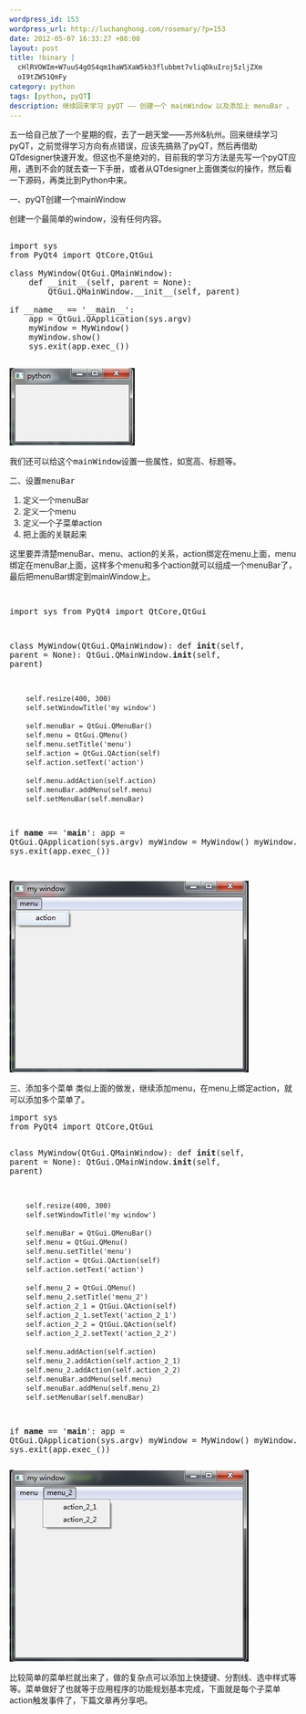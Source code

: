 ```yaml
--- 
wordpress_id: 153
wordpress_url: http://luchanghong.com/rosemary/?p=153
date: 2012-05-07 16:33:27 +08:00
layout: post
title: !binary |
  cHlRVOWIm+W7uuS4gOS4qm1haW5XaW5kb3flubbmt7vliqDkuIroj5zljZXm
  oI9tZW51QmFy
category: python
tags: [python, pyQT]
description: 继续回来学习 pyQT —— 创建一个 mainWindow 以及添加上 menuBar 。
---
```

五一给自己放了一个星期的假，去了一趟天堂——苏州&amp;杭州。回来继续学习pyQT，之前觉得学习方向有点错误，应该先搞熟了pyQT，然后再借助QTdesigner快速开发。但这也不是绝对的，目前我的学习方法是先写一个pyQT应用，遇到不会的就去查一下手册，或者从QTdesigner上面做类似的操作，然后看一下源码，再类比到Python中来。

一、pyQT创建一个mainWindow

创建一个最简单的window，没有任何内容。
<pre class="prettyprint">

import sys
from PyQt4 import QtCore,QtGui

class MyWindow(QtGui.QMainWindow):
    def __init__(self, parent = None):
        QtGui.QMainWindow.__init__(self, parent)

if __name__ == '__main__':
    app = QtGui.QApplication(sys.argv)
    myWindow = MyWindow()
    myWindow.show()
    sys.exit(app.exec_())

</pre>
<pre><a href="/upload/2012/05/mainwindow1.jpg"><img class="alignnone size-full wp-image-154" title="mainwindow1" src="/upload/2012/05/mainwindow1.jpg" alt="" width="220" height="136" /></a></pre>
<pre>我们还可以给这个mainWindow设置一些属性，如宽高、标题等。</pre>
<pre>二、设置menuBar</pre>
<ol>
	<li>定义一个menuBar</li>
	<li>定义一个menu</li>
	<li>定义一个子菜单action</li>
	<li>把上面的关联起来</li>
</ol>
这里要弄清楚menuBar、menu、action的关系，action绑定在menu上面，menu绑定在menuBar上面，这样多个menu和多个action就可以组成一个menuBar了，最后把menuBar绑定到mainWindow上。
<pre class="prettyprint">

import sys
from PyQt4 import QtCore,QtGui

class MyWindow(QtGui.QMainWindow):
    def __init__(self, parent = None):
        QtGui.QMainWindow.__init__(self, parent)

        self.resize(400, 300)
        self.setWindowTitle('my window')

        self.menuBar = QtGui.QMenuBar()
        self.menu = QtGui.QMenu()
        self.menu.setTitle('menu')
        self.action = QtGui.QAction(self)
        self.action.setText('action')

        self.menu.addAction(self.action)
        self.menuBar.addMenu(self.menu)
        self.setMenuBar(self.menuBar)

if __name__ == '__main__':
    app = QtGui.QApplication(sys.argv)
    myWindow = MyWindow()
    myWindow.show()
    sys.exit(app.exec_())

</pre>
<pre><a href="/upload/2012/05/mainwindow2.jpg"><img class="alignnone size-full wp-image-156" title="mainwindow2" src="/upload/2012/05/mainwindow2.jpg" alt="" width="420" height="336" /></a></pre>
三、添加多个菜单
类似上面的做发，继续添加menu，在menu上绑定action，就可以添加多个菜单了。
<pre class="prettyprint">
import sys
from PyQt4 import QtCore,QtGui

class MyWindow(QtGui.QMainWindow):
    def __init__(self, parent = None):
        QtGui.QMainWindow.__init__(self, parent)

        self.resize(400, 300)
        self.setWindowTitle('my window')

        self.menuBar = QtGui.QMenuBar()
        self.menu = QtGui.QMenu()
        self.menu.setTitle('menu')
        self.action = QtGui.QAction(self)
        self.action.setText('action')

        self.menu_2 = QtGui.QMenu()
        self.menu_2.setTitle('menu_2')
        self.action_2_1 = QtGui.QAction(self)
        self.action_2_1.setText('action_2_1')
        self.action_2_2 = QtGui.QAction(self)
        self.action_2_2.setText('action_2_2')

        self.menu.addAction(self.action)
        self.menu_2.addAction(self.action_2_1)
        self.menu_2.addAction(self.action_2_2)
        self.menuBar.addMenu(self.menu)
        self.menuBar.addMenu(self.menu_2)
        self.setMenuBar(self.menuBar)

if __name__ == '__main__':
    app = QtGui.QApplication(sys.argv)
    myWindow = MyWindow()
    myWindow.show()
    sys.exit(app.exec_())
</pre>
<pre><a href="/upload/2012/05/mainwindow3.jpg"><img class="alignnone size-full wp-image-155" title="mainwindow3" src="/upload/2012/05/mainwindow3.jpg" alt="" width="420" height="336" /></a></pre>
比较简单的菜单栏就出来了，做的复杂点可以添加上快捷键、分割线、选中样式等等。菜单做好了也就等于应用程序的功能规划基本完成，下面就是每个子菜单action触发事件了，下篇文章再分享吧。
